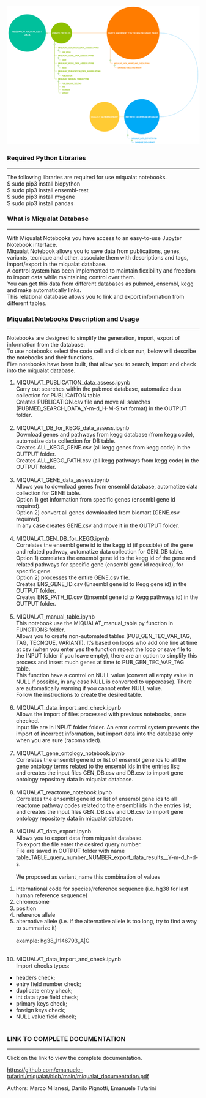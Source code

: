 ![alt text](https://github.com/emanuele-tufarini/miqualat/blob/main/other_material/miqualat_workflow.png)

### Required Python Libraries
***
The following libraries are required for use miqualat notebooks. <br>
$ sudo pip3 install biopython <br>
$ sudo pip3 install ensembl-rest <br>
$ sudo pip3 install mygene <br>
$ sudo pip3 install pandas <br>

### What is Miqualat Database
***
With Miqualat Notebooks you have access to an easy-to-use Jupyter Notebook interface. <br> 
Miqualat Notebook allows you to save data from publications, genes, variants, tecnique and other, associate them with descriptions and tags, import/export in the miqualat database. <br> 
A control system has been implemented to maintain flexibility and freedom to import data while maintaining control over them. <br>
You can get this data from different databases as pubmed, ensembl, kegg and make automatically links. <br>
This relational database allows you to link and export information from different tables. <br>

### Miqualat Notebooks Description and Usage
***
Notebooks are designed to simplify the generation, import, export of information from the database. <br>
To use notebooks select the code cell and click on run, below will describe the notebooks and their functions. <br>
Five notebooks have been built, that allow you to search, import and check into the miqualat database. <br>
1) MIQUALAT_PUBLICATION_data_assess.ipynb <br>
Carry out searches within the pubmed database, automatize data collection for PUBLICAITON table. <br>
Creates PUBLICATION.csv file and move all searches (PUBMED_SEARCH_DATA_Y-m-d_H-M-S.txt format) in the OUTPUT folder. <br><br>
2) MIQUALAT_DB_for_KEGG_data_assess.ipynb <br>
Download genes and pathways from kegg database (from kegg code), automatize data collection for DB table. <br>
Creates ALL_KEGG_GENE.csv (all kegg genes from kegg code) in the OUTPUT folder. <br>
Creates ALL_KEGG_PATH.csv (all kegg pathways from kegg code) in the OUTPUT folder. <br><br>
3) MIQUALAT_GENE_data_assess.ipynb  <br>
Allows you to download genes from ensembl database, automatize data collection for GENE table. <br>
Option 1) get information from specific genes (ensembl gene id required). <br>
Option 2) convert all genes downloaded from biomart (GENE.csv required). <br>
In any case  creates GENE.csv and move it in the OUTPUT folder. <br><br>
4) MIQUALAT_GEN_DB_for_KEGG.ipynb <br>
Correlates the ensembl gene id to the kegg id (if possible) of the gene and related pathway, automatize data collection for GEN_DB table.<br>
Option 1) correlates the ensembl gene id to the kegg id of the gene and related pathways for specific gene (ensembl gene id required), for specific gene.<br>
Option 2) processes the entire GENE.csv file.<br>
Creates ENS_GENE_ID.csv (Ensembl gene id to Kegg gene id) in the OUTPUT folder.<br>
Creates ENS_PATH_ID.csv (Ensembl gene id to Kegg pathways id) in the OUTPUT folder. <br><br>
5) MIQUALAT_manual_table.ipynb <br>
This notebook use the MIQUALAT_manual_table.py function in FUNCTIONS folder. <br>
Allows you to create non-automated tables (PUB_GEN_TEC_VAR_TAG, TAG, TECNQUE, VARIANT). It’s based on loops who add one line at time at csv (when you enter yes the function repeat the loop or save file to the INPUT folder if you leave empty), there are an option to simplify this process and insert much genes at time to PUB_GEN_TEC_VAR_TAG table. <br>
This function have a control on NULL value (convert all empty value in NULL if possible, in any case NULL is converted to uppercase). There are automatically warning if you cannot enter NULL value. <br>
Follow the instructions to create the desired table. <br><br>
6) MIQUALAT_data_import_and_check.ipynb  <br>
Allows the import of files processed with previous notebooks, once checked. <br>
Input file are in INPUT folder folder.
An error control system prevents the import of incorrect information, but import data into the database only when you are sure (racomanded). <br><br>
7) MIQUALAT_gene_ontology_notebook.ipynb<br>
Correlates the ensembl gene id or list of ensembl gene ids to all the gene ontology terms related to the ensembl ids in the entries list;<br>
and creates the input files GEN_DB.csv and DB.csv to import gene ontology repository data in miqualat database. <br><br>
8) MIQUALAT_reactome_notebook.ipynb<br>
Correlates the ensembl gene id or list of ensembl gene ids to all reactome pathway codes related to the ensembl ids in the entries list; <br>
and creates the input files GEN_DB.csv and DB.csv to import gene ontology repository data in miqualat database. <br><br>
9) MIQUALAT_data_export.ipynb                        
Allows you to export data from miqualat database. <br>
To export the file enter the desired query number. <br>
File are saved in OUTPUT folder with name table_TABLE_query_number_NUMBER_export_data_results__Y-m-d_h-d-s. <br><br>
We proposed as variant_name this combination of values <br>
1. international code for species/reference sequence (i.e. hg38 for last human reference sequence) <br> 
2. chromosome  <br>
3. position  <br>
4. reference allele  <br>
5. alternative allele (i.e. if the alternative allele is too long, try to find a way to summarize it) <br><br>
example: hg38_1:146793_A|G <br> <br>
10) MIQUALAT_data_import_and_check.ipynb<br> 
Import checks types:<br> 
- headers check; <br> 
- entry field number check;<br> 
- duplicate entry check;<br> 
- int data type field check;<br> 
- primary keys check;<br> 
- foreign keys check;<br> 
- NULL value field check;<br> <br>


### LINK TO COMPLETE DOCUMENTATION
***
Click on the link to view the complete documentation. <br>

https://github.com/emanuele-tufarini/miqualat/blob/main/miqualat_documentation.pdf <br>

Authors: Marco Milanesi, Danilo Pignotti, Emanuele Tufarini <br>